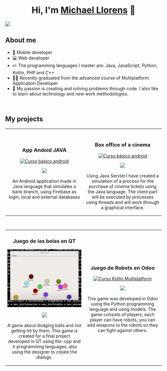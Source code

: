 <div align="center">
<h1 align="center">Hi, I'm <a href="https://www.linkedin.com/in/michael-llorens-barbera-32b9272b3/">Michael Llorens</a> 👋</h1>
</div>
<img src="https://i.imgur.com/z0RebeJ.png">

## About me

- 📲 Mobile developer
- 💻 Web developer
- ✏️ The programming languages ​​I master are:  Java, JavaScript, Python, Kotlin, PHP and C++
- 🧑‍🎓 Recently graduated from the advanced course of Multiplatform Application Developer
- 🤩 My passion is creating and solving problems through code. I also like to learn about technology and new work methodologies.
<br>


## My projects
<table>
<tr>
<td width="50%">
<h3 align="center">App Andoid JAVA</h3>
<div align="center">
<a href="https://github.com/Michael-Llorens/App-Android-Java" target="_blank"><img src="https://i.imgur.com/4eYga5J.jpeg" width="350" alt="Curso básico android"></a>
<p>
<a href="https://github.com/Michael-Llorens/App-Android-Java" target="_blank">
<img src="https://img.shields.io/badge/C%C3%93DIGO-80ffaa?style=for-the-badge&logo=github&logoColor=black">
</a>
</a>
</p>
<p>An Android application made in Java language that simulates a bank branch, using Firebase as login, local and external databases</p>
</div>                                                                                  
</td>

<td width="50%">
<br>
<h3 align="center">Box office of a cinema</h3>
<div align="center">                                       
<a href="https://github.com/Michael-Llorens/Pryecte_Cine_Servlets" target="_blank"><img src="https://i.imgur.com/AIp8nxX.jpeg" width="350" alt="Curso básico android"></a>
<p>
<a href="https://github.com/Michael-Llorens/Pryecte_Cine_Servlets" target="_blank">
</a>
<a href="https://github.com/Michael-Llorens/Pryecte_Cine_Servlets" target="_blank">
<img src="https://img.shields.io/badge/C%C3%93DIGO-cfaae0?style=for-the-badge&logo=github&logoColor=black">
</a>
</p>
<p>Using Java Servlet I have created a simulation of a process for the purchase of cinema tickets using the Java language. The client part will be executed by processes using threads and will work through a graphical interface.</p>
</div>                                                       
</table>                                                                                 
</div>
<br>

<table>
<tr>
<td width="50%">
<h3 align="center">Juego de las bolas en QT</h3>
<div align="center">
<a href="https://github.com/Michael-Llorens/QT-balls-game" target="_blank"><img src="./img/juego-bolas.png" width="400" alt="Curso intermedio Android"></a>
<p>
<a href="https://github.com/Michael-Llorens/QT-balls-game" target="_blank">
<img src="https://img.shields.io/badge/CÓDIGO-ff9?style=for-the-badge&logo=github&logoColor=black">
</a>
</p>
<p>A game about dodging balls and not getting hit by them. This game is created for a final project developed in QT using the .cpp and .h programming languages, also using the designer to create the dialogs.</p>
</div>
                                                                                      
</td>       

<td width="50%">
<h3 align="center">Juego de Robots en Odoo</h3>
<div align="center">
<a href="https://github.com/Michael-Llorens/Robot-game-in-odoo" target="_blank"><img src="https://i.imgur.com/FNDQpwY.jpeg" width="400" alt="Curso Kotlin Multiplatform"></a>
<p>
<a href="https://github.com/Michael-Llorens/Robot-game-in-odoo" target="_blank">
<img src="https://img.shields.io/badge/C%C3%93DIGO-cfaae0?style=for-the-badge&logo=github&logoColor=black">
</a>
</p>
<p>This game was developed in Odoo using the Python programming language and using models. The game consists of players, each player can have robots, you can add weapons to the robots so they can fight against others.</p>
</div>
                                                                                      
</td>  
</table>                                                                                 
</div>
<br>
